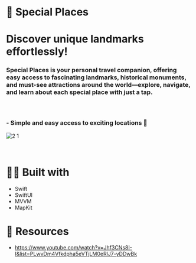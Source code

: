 # 🗽 Special Places
# Discover unique landmarks effortlessly!

### Special Places is your personal travel companion, offering easy access to fascinating landmarks, historical monuments, and must-see attractions around the world—explore, navigate, and learn about each special place with just a tap. <br><br><br>

### - Simple and easy access to exciting locations 🗿
![2 1](https://github.com/user-attachments/assets/6d1148a0-f22a-4a12-a03f-d2813e214c92)
<br><br><br>

# 👷‍♂️ Built with 
- Swift
- SwiftUI
- MVVM
- MapKit

# 🤝 Resources
- https://www.youtube.com/watch?v=Jhf3CNs8I-I&list=PLwvDm4Vfkdpha5eVTjLM0eRlJ7-yDDwBk

